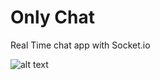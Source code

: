 # Only Chat
Real Time chat app with Socket.io

![alt text](https://github.com/Shreybanugariya/Only-Chat/blob/main/public/Screenshot%20(16).png)
